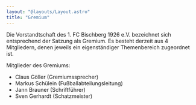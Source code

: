 ```yaml
---
layout: "@layouts/Layout.astro"
title: "Gremium"
---
```


Die Vorstandtschaft des 1. FC Bischberg 1926 e.V. bezeichnet sich entsprechend der Satzung als Gremium. Es besteht derzeit aus 4 Mitgliedern, denen jeweils ein eigenständiger Themenbereich zugeordnet ist.

Mitglieder des Gremiums:

- Claus Göller (Gremiumssprecher)
- Markus Schülein (Fußballabteilungsleitung)
- Jann Brauner (Schriftführer)
- Sven Gerhardt (Schatzmeister)
